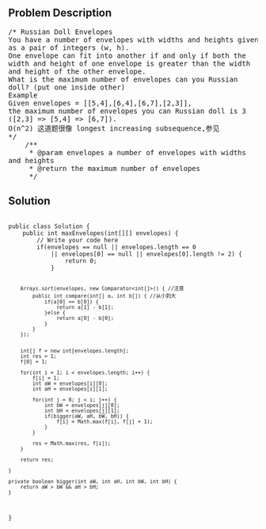<!--
<style>
  body { font-family: Arial, sans-serif; }
  .container { max-width: 100%; margin: 0 auto; padding: 10px; }
  .comment-block { max-width: 30%; background-color: #f9f9f9; padding: 10px; border-left: 5px solid #ccc; overflow-wrap: break-word; white-space: pre-wrap; }
  .code-block { background-color: #f4f4f4; padding: 10px; border: 1px solid #ddd; overflow-wrap: break-word; white-space: pre-wrap; }
</style>
-->

<div class='container'>
<h2>Problem Description</h2>
<div class='comment-block'>
<pre>
/* Russian Doll Envelopes
You have a number of envelopes with widths and heights given
as a pair of integers (w, h).
One envelope can fit into another if and only if both the
width and height of one envelope is greater than the width
and height of the other envelope.
What is the maximum number of envelopes can you Russian
doll? (put one inside other)
Example
Given envelopes = [[5,4],[6,4],[6,7],[2,3]],
the maximum number of envelopes you can Russian doll is 3
([2,3] => [5,4] => [6,7]).
O(n^2) 这道题很像 longest increasing subsequence,参见
*/
    /**
     * @param envelopes a number of envelopes with widths
and heights
     * @return the maximum number of envelopes
     */
</pre>
</div>

<h2>Solution</h2>
<div class='code-block'>
<pre><code class='language-java'>
public class Solution {
    public int maxEnvelopes(int[][] envelopes) {
        // Write your code here
        if(envelopes == null || envelopes.length == 0 
            || envelopes[0] == null || envelopes[0].length != 2) {
                return 0;
            }
            
        Arrays.sort(envelopes, new Comparator<int[]>() { //注意
            public int compare(int[] a, int b[]) { //从小到大
                if(a[0] == b[0]) {
                    return a[1] - b[1];
                }else {
                    return a[0] - b[0];
                }
            }
        });
        
        
        int[] f = new int[envelopes.length];
        int res = 1;
        f[0] = 1;
        
        for(int i = 1; i < envelopes.length; i++) {
            f[i] = 1;
            int aW = envelopes[i][0];
            int aH = envelopes[i][1];
            
            for(int j = 0; j < i; j++) {
                int bW = envelopes[j][0];
                int bH = envelopes[j][1];
                if(bigger(aW, aH, bW, bH)) {
                    f[i] = Math.max(f[i], f[j] + 1);
                }
            }
            
            res = Math.max(res, f[i]);
        }
        
        return res;
    
    }
    
    private boolean bigger(int aW, int aH, int bW, int bH) {
        return aW > bW && aH > bH;
    }
}</code></pre>
</div>
</div>
